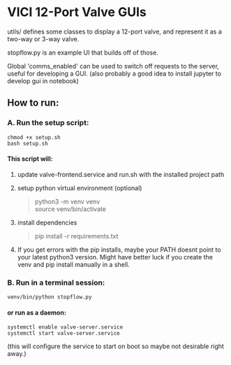 # VICI 12-Port Valve GUIs 

utils/ defines some classes to display a 12-port valve, and represent it as a two-way or 3-way valve.  

stopflow.py is an example UI that builds off of those.

Global 'comms_enabled' can be used to switch off requests to the server, useful for developing a GUI.  (also probably a good idea to install jupyter to develop gui in notebook)

## How to run: 

### A. Run the setup script:

    chmod +x setup.sh 
    bash setup.sh 

#### This script will: 

1. update valve-frontend.service and run.sh with the installed project path

2. setup python virtual environment (optional) 
    >    python3 -m venv venv \
    >    source venv/bin/activate

3. install dependencies 
    > pip install -r requirements.txt 

4. If you get errors with the pip installs, maybe your PATH doesnt point to your latest python3 version. Might have better luck if you create the venv and pip install manually in a shell.


### B. Run in a terminal session: 
    venv/bin/python stopflow.py 

#### or run as a daemon: 
    systemctl enable valve-server.service  
    systemctl start valve-server.service

(this will configure the service to start on boot so maybe not desirable right away.)
